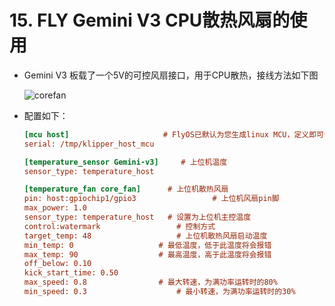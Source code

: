 

# 15. FLY Gemini V3 CPU散热风扇的使用

* Gemini V3 板载了一个5V的可控风扇接口，用于CPU散热，接线方法如下图

  ![corefan](../../images/boards/fly_gemini_v3/corefan.png)

* 配置如下：

  ```cfg
  [mcu host]                     # FlyOS已默认为您生成linux MCU，定义即可使用           
  serial: /tmp/klipper_host_mcu 
  
  [temperature_sensor Gemini-v3]     # 上位机温度
  sensor_type: temperature_host
  
  [temperature_fan core_fan]      # 上位机散热风扇
  pin: host:gpiochip1/gpio3           	    # 上位机风扇pin脚
  max_power: 1.0
  sensor_type: temperature_host   # 设置为上位机主控温度
  control:watermark          		# 控制方式
  target_temp: 48           		# 上位机散热风扇启动温度
  min_temp: 0             		# 最低温度，低于此温度将会报错
  max_temp: 90            		# 最高温度，高于此温度将会报错
  off_below: 0.10
  kick_start_time: 0.50
  max_speed: 0.8           	    # 最大转速，为满功率运转时的80%
  min_speed: 0.3            	    # 最小转速，为满功率运转时的30%
  
  ```
  
  
